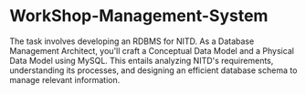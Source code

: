 # WorkShop-Management-System
 The task involves developing an RDBMS for NITD. As a Database Management Architect, you'll craft a Conceptual Data Model and a Physical Data Model using MySQL. This entails analyzing NITD's requirements, understanding its processes, and designing an efficient database schema to manage relevant information.
